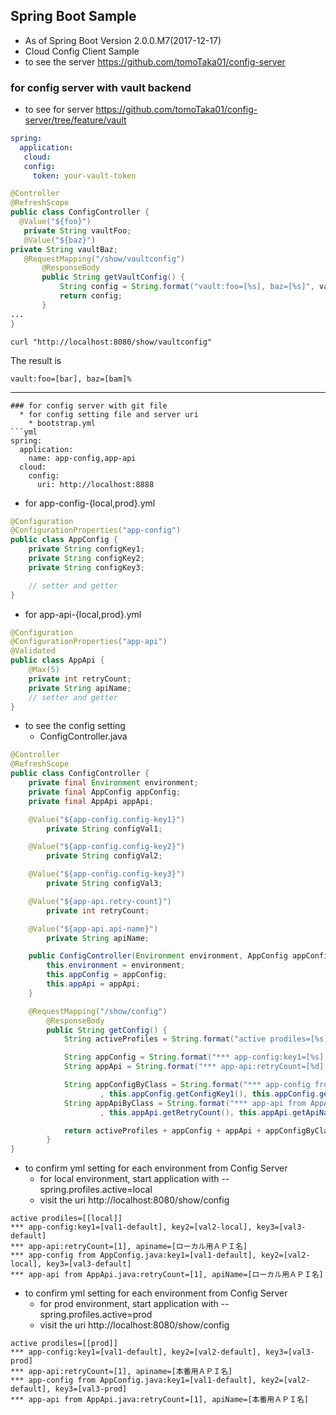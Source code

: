 ## Spring Boot Sample
  * As of Spring Boot Version 2.0.0.M7(2017-12-17)
  * Cloud Config Client Sample
  * to see the server https://github.com/tomoTaka01/config-server

### for config server with vault backend
  * to see for server https://github.com/tomoTaka01/config-server/tree/feature/vault

```bootstrap.yml
spring:
  application:
   cloud:
   config:
     token: your-vault-token
```

```ConfigController.java
@Controller
@RefreshScope
public class ConfigController {
  @Value("${foo}")
   private String vaultFoo;
   @Value("${baz}")
private String vaultBaz;
   @RequestMapping("/show/vaultconfig")
       @ResponseBody
       public String getVaultConfig() {
           String config = String.format("vault:foo=[%s], baz=[%s]", vaultFoo, vaultBaz);
           return config;
       }
...
}
```

```
curl "http://localhost:8080/show/vaultconfig"
```

The result is 
```
vault:foo=[bar], baz=[bam]%
```

---

```
### for config server with git file 
  * for config setting file and server uri
    * bootstrap.yml
```yml
spring:
  application:
    name: app-config,app-api
  cloud:
    config:
      uri: http://localhost:8888
```

  * for app-config-{local,prod}.yml

```Java
@Configuration
@ConfigurationProperties("app-config")
public class AppConfig {
    private String configKey1;
    private String configKey2;
    private String configKey3;

    // setter and getter
}

```

  * for app-api-{local,prod}.yml

```Java
@Configuration
@ConfigurationProperties("app-api")
@Validated
public class AppApi {
    @Max(5)
    private int retryCount;
    private String apiName;
    // setter and getter
}
```

  * to see the config setting
    * ConfigController.java

```Java
@Controller
@RefreshScope
public class ConfigController {
    private final Environment environment;
    private final AppConfig appConfig;
    private final AppApi appApi;

    @Value("${app-config.config-key1}")
        private String configVal1;

    @Value("${app-config.config-key2}")
        private String configVal2;

    @Value("${app-config.config-key3}")
        private String configVal3;

    @Value("${app-api.retry-count}")
        private int retryCount;

    @Value("${app-api.api-name}")
        private String apiName;

    public ConfigController(Environment environment, AppConfig appConfig, AppApi appApi) {
        this.environment = environment;
        this.appConfig = appConfig;
        this.appApi = appApi;
    }

    @RequestMapping("/show/config")
        @ResponseBody
        public String getConfig() {
            String activeProfiles = String.format("active prodiles=[%s]<br>", Arrays.toString(environment.getActiveProfiles()));

            String appConfig = String.format("*** app-config:key1=[%s], key2=[%s], key3=[%s]<br>", configVal1, configVal2, configVal3);
            String appApi = String.format("*** app-api:retryCount=[%d], apiname=[%s]<br>", retryCount, apiName);

            String appConfigByClass = String.format("*** app-config from AppConfig.java:key1=[%s], key2=[%s], key3=[%s]<br>"
                    , this.appConfig.getConfigKey1(), this.appConfig.getConfigKey2(), this.appConfig.getConfigKey3());
            String appApiByClass = String.format("*** app-api from AppApi.java:retryCount=[%d], apiName=[%s]<br>"
                    , this.appApi.getRetryCount(), this.appApi.getApiName());

            return activeProfiles + appConfig + appApi + appConfigByClass + appApiByClass;
        }
}

```

  * to confirm yml setting for each environment from Config Server
    * for local environment, start application with --spring.profiles.active=local
    * visit the uri http://localhost:8080/show/config

```
active prodiles=[[local]]
*** app-config:key1=[val1-default], key2=[val2-local], key3=[val3-default]
*** app-api:retryCount=[1], apiname=[ローカル用ＡＰＩ名]
*** app-config from AppConfig.java:key1=[val1-default], key2=[val2-local], key3=[val3-default]
*** app-api from AppApi.java:retryCount=[1], apiName=[ローカル用ＡＰＩ名]
```

  * to confirm yml setting for each environment from Config Server
    * for prod environment, start application with --spring.profiles.active=prod
    * visit the uri http://localhost:8080/show/config

```
active prodiles=[[prod]]
*** app-config:key1=[val1-default], key2=[val2-default], key3=[val3-prod]
*** app-api:retryCount=[1], apiname=[本番用ＡＰＩ名]
*** app-config from AppConfig.java:key1=[val1-default], key2=[val2-default], key3=[val3-prod]
*** app-api from AppApi.java:retryCount=[1], apiName=[本番用ＡＰＩ名]
```

